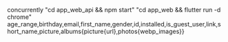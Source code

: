 concurrently "cd app_web_api && npm start" "cd app_web && flutter run -d chrome"
age_range,birthday,email,first_name,gender,id,installed,is_guest_user,link,short_name,picture,albums{picture{url},photos{webp_images}}